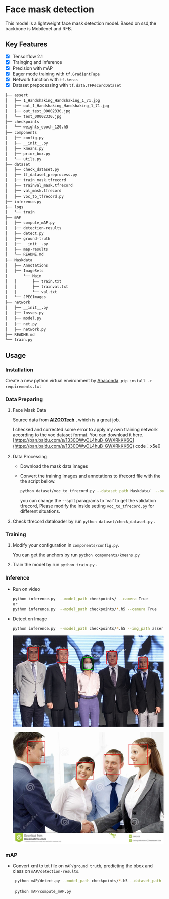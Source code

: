# Face mask detection


This model is a lightweight face mask detection model. Based on ssd,the backbone is Mobilenet and RFB.
 

## Key Features

- [x] Tensorflow 2.1
- [x] Trainging and Inference
- [x] Precision with mAP
- [x] Eager mode training with `tf.GradientTape`
- [x] Network function with `tf.keras`
- [x] Dataset prepocessing with `tf.data.TFRecordDataset`

```bash
├── assert
│   ├── 1_Handshaking_Handshaking_1_71.jpg
│   ├── out_1_Handshaking_Handshaking_1_71.jpg
│   ├── out_test_00002330.jpg
│   └── test_00002330.jpg
├── checkpoints
│   └── weights_epoch_120.h5
├── components
│   ├── config.py
│   ├── __init__.py
│   ├── kmeans.py
│   ├── prior_box.py
│   └── utils.py
├── dataset
│   ├── check_dataset.py
│   ├── tf_dataset_preprocess.py
│   ├── train_mask.tfrecord
│   ├── trainval_mask.tfrecord
│   ├── val_mask.tfrecord
│   ├── voc_to_tfrecord.py
├── inference.py
├── logs
│   └── train
├── mAP
│   ├── compute_mAP.py
│   ├── detection-results
│   ├── detect.py
│   ├── ground-truth
│   ├── __init__.py
│   ├── map-results
│   └── README.md
├── Maskdata
│   ├── Annotations
│ 	├── ImageSets
│   	└── Main
│   │       ├── train.txt
│   │       ├── trainval.txt
│   │       └── val.txt
│   └── JPEGImages
├── network
│   ├── __init__.py
│   ├── losses.py
│   ├── model.py
│   ├── net.py
│   ├── network.py
├── README.md
└── train.py
```

## Usage

### Installation

Create a new python virtual environment by [Anaconda](https://www.anaconda.com/) ,`pip install -r requirements.txt`

### Data Preparing

1. Face Mask Data

   Source data from  [**AIZOOTech**](https://github.com/AIZOOTech/FaceMaskDetection)  , which is a great job. 

   I checked  and corrected some error to apply my own training network according to the voc dataset format. You can download it here. [https://pan.baidu.com/s/1330OWyOL4huB-GWXRkKK6Q](https://pan.baidu.com/s/1330OWyOL4huB-GWXRkKK6Q) code：x5e0

2. Data Processing

   + Download the mask data images 

   + Convert the training images and annotations to tfrecord file with the the script bellow.

     ```bash
     python dataset/voc_to_tfrecord.py --dataset_path Maskdata/  --output_file dataset/train_mask.tfrecord --split train
     ```

     you can change the --split paragrams to 'val' to get the validation tfrecord, Please modify the inside setting `voc_to_tfrecord.py` for different situations.

3. Check tfrecord dataloader by run `python dataset/check_dataset.py` .

### Training

1. Modify your configuration in `components/config.py`. 

   You can get the anchors by run `python components/kmeans.py`

2. Train the model by run `python train.py` .

### Inference

+ Run on video

  ```bash
  python inference.py  --model_path checkpoints/ --camera True
  or
  python inference.py  --model_path checkpoints/*.h5 --camera True
  ```

+ Detect on Image

  ```bash
  python inference.py  --model_path checkpoints/*.h5 --img_path assert/1_Handshaking_Handshaking_1_71.jpg
  ```

  ![](https://raw.githubusercontent.com/PureHing/face-mask-detection-tf2/master/assert/out_test_00002330.jpg)

  ![](https://raw.githubusercontent.com/PureHing/face-mask-detection-tf2/master/assert/out_1_Handshaking_Handshaking_1_71.jpg)
  

### mAP

+ Convert xml to txt file on  `mAP/ground truth`, predicting  the bbox and class on `mAP/detection-results`.

  ```bash
   python mAP/detect.py --model_path checkpoints/*.h5 --dataset_path Maskdata/ --split val 
  
   python mAP/compute_mAP.py
  ```


